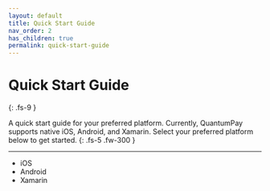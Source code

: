 ```yaml
---
layout: default
title: Quick Start Guide
nav_order: 2
has_children: true
permalink: quick-start-guide
---
```


# Quick Start Guide
{: .fs-9 }

A quick start guide for your preferred platform. Currently, QuantumPay supports native iOS, Android, and Xamarin. Select your preferred platform below to get started.
{: .fs-5 .fw-300 }

---
* iOS
* Android
* Xamarin